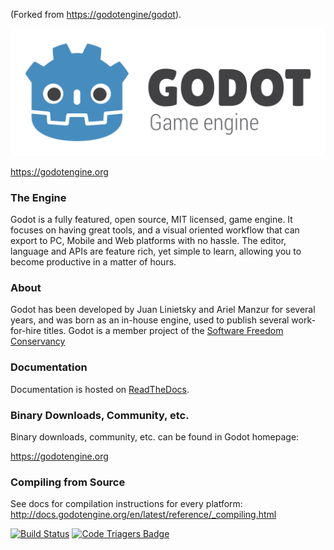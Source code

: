 (Forked from <https://godotengine/godot>).

![GODOT](/logo.png)

https://godotengine.org

### The Engine

Godot is a fully featured, open source, MIT licensed, game engine. It focuses on having great tools, and a visual oriented workflow that can export to PC, Mobile and Web platforms with no hassle.
The editor, language and APIs are feature rich, yet simple to learn, allowing you to become productive in a matter of hours.

### About

Godot has been developed by Juan Linietsky and Ariel Manzur for several years, and was born as an in-house engine, used to publish several work-for-hire titles. Godot is a member project of the [Software Freedom Conservancy](https://sfconservancy.org)

### Documentation

Documentation is hosted on [ReadTheDocs](http://docs.godotengine.org).

### Binary Downloads, Community, etc.

Binary downloads, community, etc. can be found in Godot homepage:

https://godotengine.org

### Compiling from Source

See docs for compilation instructions for every platform:
http://docs.godotengine.org/en/latest/reference/_compiling.html

[![Build Status](https://travis-ci.org/godotengine/godot.svg?branch=master)](https://travis-ci.org/godotengine/godot)
[![Code Triagers Badge](http://www.codetriage.com/godotengine/godot/badges/users.svg)](http://www.codetriage.com/godotengine/godot)
